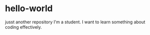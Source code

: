 # hello-world
jusst another repository
I'm a student. I want to learn something about coding effectively.
